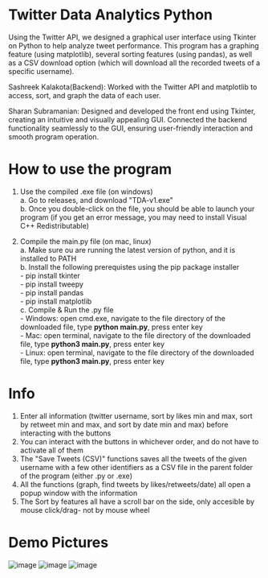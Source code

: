 # Twitter Data Analytics Python
Using the Twitter API, we designed a graphical user interface using Tkinter on Python to help analyze tweet performance. This program has a graphing feature (using matplotlib), several sorting features (using pandas), as well as a CSV download option (which will download all the recorded tweets of a specific username).

Sashreek Kalakota(Backend): Worked with the Twitter API and matplotlib to access, sort, and graph the data of each user.

Sharan Subramanian: Designed and developed the front end using Tkinter, creating an intuitive and visually appealing GUI. Connected the backend functionality seamlessly to the GUI, ensuring user-friendly interaction and smooth program operation.


# How to use the program
1. Use the compiled .exe file (on windows)<br/>
   a. Go to releases, and download "TDA-v1.exe"<br/>
   b. Once you double-click on the file, you should be able to launch your program (if you get an error message, you may need to install Visual C++ Redistributable)<br/>
    
2. Compile the main.py file (on mac, linux)<br/>
   a. Make sure ou are running the latest version of python, and it is installed to PATH<br/>
   b. Install the following prerequistes using the pip package installer<br/>
        - pip install tkinter<br/>
        - pip install tweepy<br/>
        - pip install pandas<br/>
        - pip install matplotlib<br/>
   c. Compile & Run the .py file<br/>
        - Windows: open cmd.exe, navigate to the file directory of the downloaded file, type **python main.py**, press enter key<br/>
        - Mac: open terminal, navigate to the file directory of the downloaded file, type **python3 main.py**, press enter key<br/>
        - Linux: open terminal, navigate to the file directory of the downloaded file, type **python3 main.py**, press enter key<br/>

# Info
1. Enter all information (twitter username, sort by likes min and max, sort by retweet min and max, and sort by date min and max) before interacting with the buttons
2. You can interact with the buttons in whichever order, and do not have to activate all of them
3. The "Save Tweets (CSV)" functions saves all the tweets of the given username with a few other identifiers as a CSV file in the parent folder of the program (either .py or .exe)
4. All the functions (graph, find tweets by likes/retweets/date) all open a popup window with the information
5. The Sort by features all have a scroll bar on the side, only accesible by mouse click/drag- not by mouse wheel

# Demo Pictures
![image](https://user-images.githubusercontent.com/69642402/123537428-4563fb80-d6e4-11eb-8f99-9021371466d0.png)
![image](https://user-images.githubusercontent.com/69642402/123537396-0b92f500-d6e4-11eb-8ce5-7912cdea40e6.png)
![image](https://user-images.githubusercontent.com/69642402/123537440-54e34480-d6e4-11eb-94de-4ebc04857029.png)
